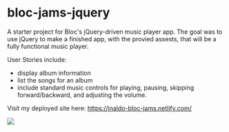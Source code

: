 # bloc-jams-jquery
A starter project for Bloc's jQuery-driven music player app. The goal was to use jQuery to make a finished app, with the provied assests, that will be a fully functional music player.

User Stories include:
* display album information
* list the songs for an album
* include standard music controls for playing, pausing, skipping forward/backward, and adjusting the volume.

Visit my deployed site here: https://jnaldo-bloc-jams.netlify.com/

<img src="assets/images/blocjams-screenshot.png">
